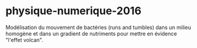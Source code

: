 # physique-numerique-2016
Modélisation du mouvement de bactéries (runs and tumbles) dans un milieu homogène et dans un gradient de nutriments pour mettre en évidence "l'effet volcan".


